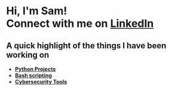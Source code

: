 <h1>Hi, I'm Sam! <br/> Connect with me on <a href="https://www.linkedin.com/in/sameer-insanali/">LinkedIn</a></h1>

<h2>A quick highlight of the things I have been working on</h2>

- <b>[Python Projects](https://github.com/SInsanali/Python-Projects)</b>
- <b>[Bash scripting](https://github.com/SInsanali/BASH)</b>
- <b>[Cybersecurity Tools](https://github.com/SInsanali/Security-Tools)</b>
